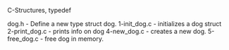 C-Structures, typedef

dog.h - Define a new type struct dog.
1-init_dog.c - initializes a dog struct
2-print_dog.c - prints info on dog
4-new_dog.c - creates a new dog.
5-free_dog.c - free dog in memory.
